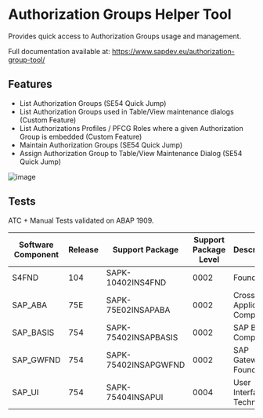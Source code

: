 # Authorization Groups Helper Tool

Provides quick access to Authorization Groups usage and management. 

Full documentation available at: https://www.sapdev.eu/authorization-group-tool/

## Features
  - List Authorization Groups (SE54 Quick Jump)
  - List Authorization Groups used in Table/View maintenance dialogs (Custom Feature)
  - List Authorizations Profiles / PFCG Roles where a given Authorization Group is embedded (Custom Feature)
  - Maintain Authorization Groups (SE54 Quick Jump)
  - Assign Authorization Group to Table/View Maintenance Dialog (SE54 Quick Jump)

![image](https://user-images.githubusercontent.com/20442467/168447001-6312f903-29e4-476e-8505-0430612bf833.png)

## Tests 
ATC + Manual Tests validated on ABAP 1909.

| Software Component | Release | Support Package      | Support Package Level | Description                |
| ------------------ | ------- | -------------------- | --------------------- | -------------------------- |
| S4FND              | 104     | SAPK-10402INS4FND    | 0002                  | Foundation                 |
| SAP_ABA            | 75E     | SAPK-75E02INSAPABA   | 0002                  | Cross-Application Component|
| SAP_BASIS          | 754     | SAPK-75402INSAPBASIS | 0002                  | SAP Basis Component        |
| SAP_GWFND          | 754     | SAPK-75402INSAPGWFND | 0002                  | SAP Gateway Foundation     |
| SAP_UI             | 754     | SAPK-75404INSAPUI    | 0004                  | User Interface Technology  |
